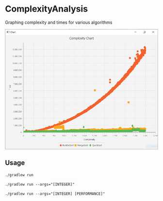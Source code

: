 # ComplexityAnalysis
Graphing complexity and times for various algorithms

![screenshot](./screenshot.png)

## Usage
```./gradlew run```

```./gradlew run --args="[INTEGER]"```

```./gradlew run --args="[INTEGER] [PERFORMANCE]"```